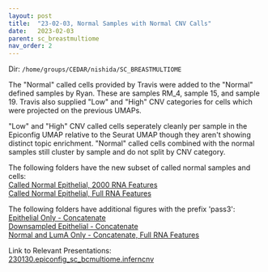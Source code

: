 ```yaml
---
layout: post
title:  "23-02-03, Normal Samples with Normal CNV Calls"
date:   2023-02-03
parent: sc_breastmultiome
nav_order: 2
---
```


Dir: `/home/groups/CEDAR/nishida/SC_BREASTMULTIOME`

The "Normal" called cells provided by Travis were added to the "Normal" defined samples by Ryan. These are samples RM_4, sample 15, and sample 19. Travis also supplied "Low" and "High" CNV categories for cells which were projected on the previous UMAPs.

"Low" and "High" CNV called cells seperately cleanly per sample in the Epiconfig UMAP relative to the Seurat UMAP though they aren't showing distinct topic enrichment. "Normal" called cells combined with the normal samples still cluster by sample and do not split by CNV category.

The following folders have the new subset of called normal samples and cells:
<br>[Called Normal Epithelial, 2000 RNA Features](https://ohsuitg-my.sharepoint.com/:f:/g/personal/nishidaa_ohsu_edu/ElLC0hvGfQBOrdzGXekcJOsBDNhibkaWgumRb-_VDrAVlA?e=YVnb42)
<br>[Called Normal Epithelial, Full RNA Features](https://ohsuitg-my.sharepoint.com/:f:/g/personal/nishidaa_ohsu_edu/Eg03ZlrYwbRFrYgZULmSSEcB88fF6_Q48LHMONOWYSPRAg?e=2sY6Jm)

The following folders have additional figures with the prefix 'pass3':
<br>[Epithelial Only - Concatenate](https://ohsuitg-my.sharepoint.com/:f:/g/personal/nishidaa_ohsu_edu/EsXO2dfK0MtFv-_rkp0u6LcBu2A26hnjo07nHpPILcsYUQ?e=RzsVaH)
<br>[Downsampled Epithelial - Concatenate](https://ohsuitg-my.sharepoint.com/:f:/g/personal/nishidaa_ohsu_edu/EsXBQObLCdVDn4HtPRepbW4BjOB6SIfEy_tWNv4RVY5HHg?e=kB1IC9)
<br>[Normal and LumA Only - Concatenate, Full RNA Features](https://ohsuitg-my.sharepoint.com/:f:/g/personal/nishidaa_ohsu_edu/Ehq5vPkfII5Gn1ok69Q7SxwBy8g2MHXTfmHBFqHg336gJA?e=0pZAwg)

Link to Relevant Presentations:
<br>[230130.epiconfig_sc_bcmultiome.inferncnv](https://ohsuitg-my.sharepoint.com/:b:/g/personal/nishidaa_ohsu_edu/ER1ynfz0xlpGquCqKUdRNUwBsJ-7fdRG0ttKXZd5DOXzCQ?e=eeopWw)

